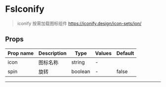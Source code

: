 # FsIconify

> iconify 按需加载图标组件
> https://iconify.design/icon-sets/ion/

## Props

| Prop name | Description | Type    | Values | Default |
| --------- | ----------- | ------- | ------ | ------- |
| icon      | 图标名称    | string  | -      |         |
| spin      | 旋转        | boolean | -      | false   |

---
